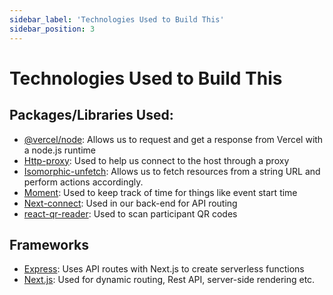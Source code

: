 ```yaml
---
sidebar_label: 'Technologies Used to Build This'
sidebar_position: 3
---
```

# Technologies Used to Build This

## Packages/Libraries Used:
- [@vercel/node](https://vercel.com/docs/runtimes#official-runtimes/): Allows us to request and get a response from Vercel with a node.js runtime
- [Http-proxy](https://www.npmjs.com/package/http-proxy): Used to help us connect to the host through a proxy
- [Isomorphic-unfetch](https://openbase.com/js/isomorphic-unfetch/documentation): Allows us to fetch resources from a string URL and perform actions accordingly.
- [Moment](https://momentjs.com/docs/): Used to keep track of time for things like event start time
- [Next-connect](https://www.npmjs.com/package/next-connect): Used in our back-end for API routing
- [react-qr-reader](https://www.npmjs.com/package/react-qr-reader): Used to scan participant QR codes

## Frameworks
- [Express](https://expressjs.com/en/5x/api.html): Uses API routes with Next.js to create serverless functions
- [Next.js](https://nextjs.org/docs): Used for dynamic routing, Rest API, server-side rendering etc.